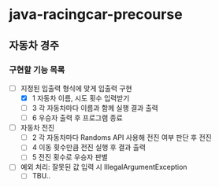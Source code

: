 # java-racingcar-precourse
## 자동차 경주
### 구현할 기능 목록
- [ ]  지정된 입출력 형식에 맞게 입출력 구현
    - [x]  1 자동차 이름, 시도 횟수 입력받기
    - [ ]  3 각 자동차마다 이름과 함께 실행 결과 출력
    - [ ]  6 우승자 출력 후 프로그램 종료
- [ ]  자동차 전진
    - [ ]  2 각 자동차마다 Randoms API 사용해 전진 여부 판단 후 전진
    - [ ]  4 이동 횟수만큼 전진 실행 후 결과 출력
    - [ ]  5 전진 횟수로 우승자 판별
- [ ]  예외 처리: 잘못된 값 입력 시 IllegalArgumentException
    - [ ] TBU..